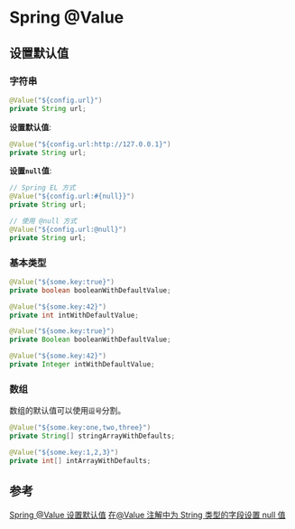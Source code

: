 # Spring @Value

## 设置默认值

### 字符串

```java
@Value("${config.url}")
private String url;
```

**设置默认值**:

```java
@Value("${config.url:http://127.0.0.1}")
private String url;
```

**设置`null`值**:

```java
// Spring EL 方式
@Value("${config.url:#{null}}")
private String url;

// 使用 @null 方式
@Value("${config.url:@null}")
private String url;
```

### 基本类型

```java
@Value("${some.key:true}")
private boolean booleanWithDefaultValue;

@Value("${some.key:42}")
private int intWithDefaultValue;

@Value("${some.key:true}")
private Boolean booleanWithDefaultValue;

@Value("${some.key:42}")
private Integer intWithDefaultValue;
```

### 数组

数组的默认值可以使用`逗号`分割。

```java
@Value("${some.key:one,two,three}")
private String[] stringArrayWithDefaults;

@Value("${some.key:1,2,3}")
private int[] intArrayWithDefaults;
```

## 参考

[Spring @Value 设置默认值](https://zhuanlan.zhihu.com/p/32337634)
[在@Value 注解中为 String 类型的字段设置 null 值](https://colobu.com/2015/09/09/set-null-for-a-string-property-by-Value/)
